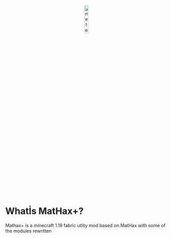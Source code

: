 <p align="center">
<img src="https://i.hizliresim.com/lx2wdyq.png" alt="meteor-client-logo" width="15%"/>
</p>

# Whatİs MatHax+?
Mathax+ is a minecraft 1.19 fabric utlity mod based on MatHax with some of the modules rewritten
